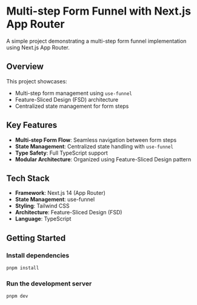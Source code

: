 # Multi-step Form Funnel with Next.js App Router

A simple project demonstrating a multi-step form funnel implementation using Next.js App Router.

## Overview

This project showcases:

- Multi-step form management using `use-funnel`
- Feature-Sliced Design (FSD) architecture
- Centralized state management for form steps

## Key Features

- **Multi-step Form Flow**: Seamless navigation between form steps
- **State Management**: Centralized state handling with `use-funnel`
- **Type Safety**: Full TypeScript support
- **Modular Architecture**: Organized using Feature-Sliced Design pattern

## Tech Stack

- **Framework**: Next.js 14 (App Router)
- **State Management**: use-funnel
- **Styling**: Tailwind CSS
- **Architecture**: Feature-Sliced Design (FSD)
- **Language**: TypeScript

## Getting Started

### Install dependencies

```bash
pnpm install
```

### Run the development server

```bash
pnpm dev
```
